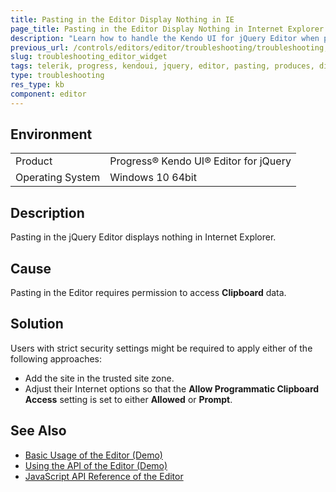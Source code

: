 ```yaml
---
title: Pasting in the Editor Display Nothing in IE
page_title: Pasting in the Editor Display Nothing in Internet Explorer
description: "Learn how to handle the Kendo UI for jQuery Editor when pasting displays nothing in Internet Explorer."
previous_url: /controls/editors/editor/troubleshooting/troubleshooting, /controls/editors/editor/troubleshooting
slug: troubleshooting_editor_widget
tags: telerik, progress, kendoui, jquery, editor, pasting, produces, displays, nothing, internet, explorer, ie
type: troubleshooting
res_type: kb
component: editor
---
```


## Environment

<table>
 <tr>
  <td>Product</td>
  <td>Progress® Kendo UI® Editor for jQuery</td>
 </tr>
 <tr>
  <td>Operating System</td>
  <td>Windows 10 64bit</td>
 </tr>
</table>

## Description 

Pasting in the jQuery Editor displays nothing in Internet Explorer.

## Cause 

Pasting in the Editor requires permission to access **Clipboard** data.

## Solution 

Users with strict security settings might be required to apply either of the following approaches:
* Add the site in the trusted site zone.
* Adjust their Internet options so that the **Allow Programmatic Clipboard Access** setting is set to either **Allowed** or **Prompt**.

## See Also

* [Basic Usage of the Editor (Demo)](https://demos.telerik.com/kendo-ui/editor/index)
* [Using the API of the Editor (Demo)](https://demos.telerik.com/kendo-ui/editor/api)
* [JavaScript API Reference of the Editor](/api/javascript/ui/editor)
